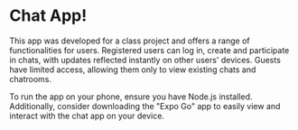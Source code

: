 # Chat App!

This app was developed for a class project and offers a range of functionalities for users. Registered users can log in, create and participate in chats, with updates reflected instantly on other users' devices. Guests have limited access, allowing them only to view existing chats and chatrooms.

To run the app on your phone, ensure you have Node.js installed. Additionally, consider downloading the "Expo Go" app to easily view and interact with the chat app on your device.
